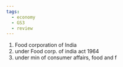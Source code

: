 ```yaml
---
tags:
  - economy
  - GS3
  - review
---
```

1. Food corporation of India
2. under Food corp. of india act 1964
3. under min of consumer affairs, food and f
